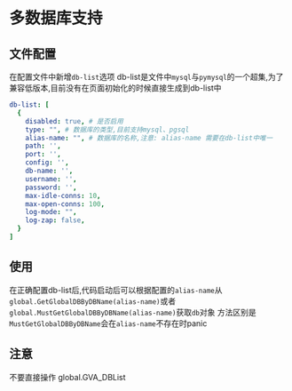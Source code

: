 # 多数据库支持

## 文件配置
在配置文件中新增`db-list`选项
db-list是文件中`mysql`与`pymysql`的一个超集,为了兼容低版本,目前没有在页面初始化的时候直接生成到db-list中
```yaml
db-list: [
  {
    disabled: true, # 是否启用
    type: "", # 数据库的类型,目前支持mysql、pgsql
    alias-name: "", # 数据库的名称,注意: alias-name 需要在db-list中唯一
    path: '',
    port: '',
    config: '',
    db-name: '',
    username: '',
    password: '',
    max-idle-conns: 10,
    max-open-conns: 100,
    log-mode: "",
    log-zap: false,
  }
]
```

## 使用
在正确配置db-list后,代码启动后可以根据配置的`alias-name`从 `global.GetGlobalDBByDBName(alias-name)`或者`global.MustGetGlobalDBByDBName(alias-name)`获取`db`对象
方法区别是`MustGetGlobalDBByDBName`会在`alias-name`不存在时panic

## 注意
不要直接操作 global.GVA_DBList
